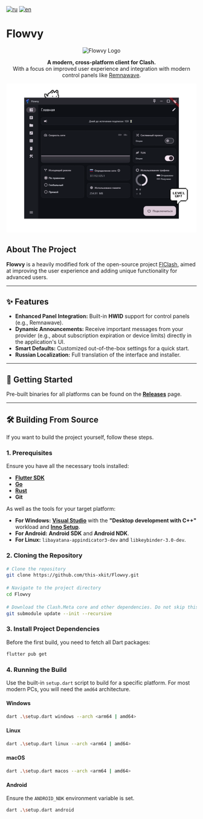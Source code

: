 [![ru](https://img.shields.io/badge/lang-ru-blue)](https://github.com/this-xkit/Flowvy/blob/main/README.md)
[![en](https://img.shields.io/badge/lang-en-red)](https://github.com/this-xkit/Flowvy/blob/main/README.en.md)

# Flowvy

<p align="center">
  <img src="https://github.com/this-xkit/Flowvy/blob/main/assets/images/icon.png" alt="Flowvy Logo" width="100">
</p>

<p align="center">
  <strong>A modern, cross-platform client for Clash.</strong>
  <br>
  With a focus on improved user experience and integration with modern control panels like <a href="https://github.com/remnawave/panel">Remnawave</a>.
</p>

<p align="center">
  <img src="https://github.com/this-xkit/Flowvy/blob/main/assets/images/screenshot_2.png" alt="Flowvy Screenshot" width="800">
</p>

## About The Project

**Flowvy** is a heavily modified fork of the open-source project [FlClash](https://github.com/chen08209/FlClash), aimed at improving the user experience and adding unique functionality for advanced users.

---

## ✨ Features

* **Enhanced Panel Integration:** Built-in **HWID** support for control panels (e.g., Remnawave).
* **Dynamic Announcements:** Receive important messages from your provider (e.g., about subscription expiration or device limits) directly in the application's UI.
* **Smart Defaults:** Customized out-of-the-box settings for a quick start.
* **Russian Localization:** Full translation of the interface and installer.

---

## 🚀 Getting Started

Pre-built binaries for all platforms can be found on the [**Releases**](https://github.com/this-xkit/Flowvy/releases) page.

---

## 🛠️ Building From Source

If you want to build the project yourself, follow these steps.

### 1. Prerequisites

Ensure you have all the necessary tools installed:

* [**Flutter SDK**](https://flutter.dev/docs/get-started/install)
* [**Go**](https://go.dev/dl/)
* [**Rust**](https://www.rust-lang.org/tools/install)
* **Git**

As well as the tools for your target platform:
* **For Windows:** [**Visual Studio**](https://visualstudio.microsoft.com/downloads/) with the **"Desktop development with C++"** workload and [**Inno Setup**](https://jrsoftware.org/isinfo.php).
* **For Android:** **Android SDK** and **Android NDK**.
* **For Linux:** `libayatana-appindicator3-dev` and `libkeybinder-3.0-dev`.

### 2. Cloning the Repository

```bash
# Clone the repository
git clone https://github.com/this-xkit/Flowvy.git

# Navigate to the project directory
cd Flowvy

# Download the Clash.Meta core and other dependencies. Do not skip this step!
git submodule update --init --recursive
````

### 3\. Install Project Dependencies

Before the first build, you need to fetch all Dart packages:

```bash
flutter pub get
```

### 4\. Running the Build

Use the built-in `setup.dart` script to build for a specific platform. For most modern PCs, you will need the `amd64` architecture.

#### Windows

```bash
dart .\setup.dart windows --arch <arm64 | amd64>
```

#### Linux

```bash
dart .\setup.dart linux --arch <arm64 | amd64>
```

#### macOS

```bash
dart .\setup.dart macos --arch <arm64 | amd64>
```

#### Android

Ensure the `ANDROID_NDK` environment variable is set.

```bash
dart .\setup.dart android
```
